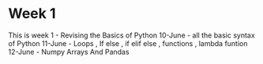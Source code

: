 # Week 1 

This is week 1 - Revising the Basics of Python 
10-June - all the basic syntax of Python 
11-June - Loops , If else , if elif else , functions , lambda funtion 
12-June - Numpy Arrays And Pandas 

